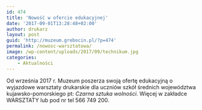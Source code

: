 ```yaml
---
id: 474
title: 'Nowość w ofercie edukacyjnej'
date: '2017-09-01T13:28:48+02:00'
author: drukarz
layout: post
guid: 'http://muzeum.grebocin.pl/?p=474'
permalink: /nowosc-warsztatowa/
image: /wp-content/uploads/2017/09/technikum.jpg
categories:
    - Aktualności
---
```


Od września 2017 r. Muzeum poszerza swoją ofertę edukacyjną o wyjazdowe warsztaty drukarskie dla uczniów szkół średnich województwa kujawsko-pomorskiego pt: *Czarna sztuka wolności*. Więcej w zakładce WARSZTATY lub pod nr tel 566 749 200.